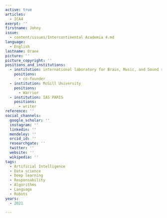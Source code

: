 ```yaml
---
active: true
articles:
  - ICA4
exerpt: ''
firstname: Johny
issue:
  - content/issues/Intercontinental Academia 4.md
language:
  - English
lastname: Oraee
picture: ''
picture_copyright: ''
positions_and_institutions:
  - institution: international laboratory for Brain, Music, and Sound research (BRAMS)
    positions:
      - co-founder
  - institution: McGill University
    positions:
      - Warrior
  - institution: IAS PARIS
    positions:
      - writer
reference: ''
social_channels:
  google_scholar: ''
  instagram: ''
  linkedin: ''
  mendeley: ''
  orcid_id: ''
  researchgate: ''
  twitter: ''
  website: ''
  wikipedia: ''
tags:
  - Artificial Intelligence
  - Data science
  - Deep learning
  - Responsability
  - Algorithms
  - Language
  - Robots
years:
  - 2021

---
```

